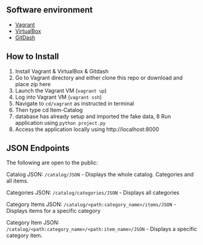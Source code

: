 ## Software environment  
- [Vagrant](https://www.vagrantup.com/)
- [VirtualBox](https://www.virtualbox.org/wiki/Downloads)
- [GitDash](https://git-scm.com/downloads)

## How to Install
1. Install Vagrant & VirtualBox & Gitdash
2. Go to Vagrant directory and either clone this repo or download and place zip here
3. Launch the Vagrant VM (`vagrant up`)
4. Log into Vagrant VM (`vagrant ssh`)
5. Navigate to `cd/vagrant` as instructed in terminal
6. Then type cd Item-Catalog
7. database has already setup and imported the fake data,
8 Run application using `python project.py`
10. Access the application locally using http://localhost:8000



## JSON Endpoints
The following are open to the public:

Catalog JSON: `/catalog/JSON`
    - Displays the whole catalog. Categories and all items.

Categories JSON: `/catalog/categories/JSON`
    - Displays all categories

Category Items JSON: `/catalog/<path:category_name>/items/JSON`
    - Displays items for a specific category

Category Item JSON: `/catalog/<path:category_name>/<path:item_name>/JSON`
    - Displays a specific category item.
